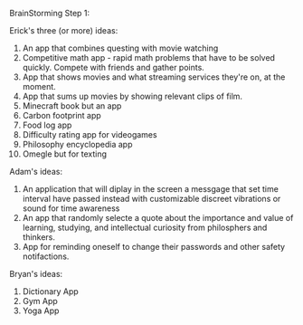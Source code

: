 BrainStorming Step 1:

Erick's three (or more) ideas:
1. An app that combines questing with movie watching
2. Competitive math app - rapid math problems that have to be solved quickly. Compete with friends and gather points.
3. App that shows movies and what streaming services they're on, at the moment.
4. App that sums up movies by showing relevant clips of film.
5. Minecraft book but an app
6. Carbon footprint app
7. Food log app
8. Difficulty rating app for videogames
9. Philosophy encyclopedia app
10. Omegle but for texting
    
Adam's ideas:
1. An application that will diplay in the screen a messgage that  set time interval have passed instead with customizable discreet vibrations or sound for time awareness
2. An app that randomly selecte a quote about the importance and value of learning, studying, and intellectual curiosity from philosphers and thinkers.
3. App for reminding oneself to change their passwords and other safety notifactions.

Bryan's ideas:
1. Dictionary App
2. Gym App
3. Yoga App
